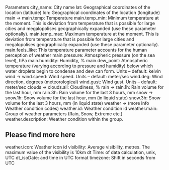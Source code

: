 Parameters
city_name: City name
lat: Geographical coordinates of the location (latitude)
lon: Geographical coordinates of the location (longitude)
main ->
main.temp: Temperature
main.temp_min: Minimum temperature at the moment. This is deviation from temperature that is possible for large cities and megalopolises geographically expanded (use these parameter optionally).
main.temp_max: Maximum temperature at the moment. This is deviation from temperature that is possible for large cities and megalopolises geographically expanded (use these parameter optionally).
main.feels_like: This temperature parameter accounts for the human perception of weather
main.pressure: Atmospheric pressure (on the sea level), hPa
main.humidity: Humidity, %
main.dew_point: Atmospheric temperature (varying according to pressure and humidity) below which water droplets begin to condense and dew can form. Units – default: kelvin
wind ->
wind.speed: Wind speed. Units – default: meter/sec
wind.deg: Wind direction, degrees (meteorological)
wind.gust: Wind gust. Units – default: meter/sec
clouds ->
clouds.all: Cloudiness, %
rain ->
rain.1h: Rain volume for the last hour, mm
rain.3h: Rain volume for the last 3 hours, mm
snow ->
snow.1h: Snow volume for the last hour, mm (in liquid state)
snow.3h: Snow volume for the last 3 hours, mm (in liquid state)
weather -> (more info Weather condition codes)
weather.id: Weather condition id
weather.main: Group of weather parameters (Rain, Snow, Extreme etc.)
weather.description: Weather condition within the group. 

Please find more here
------------------------------
weather.icon: Weather icon id
visibility: Average visibility, metres. The maximum value of the visibility is 10km
dt Time: of data calculation, unix, UTC
dt_isoDate: and time in UTC format
timezone: Shift in seconds from UTC